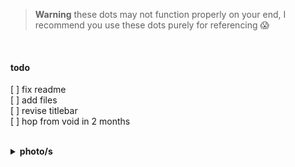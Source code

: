 > **Warning**
these dots may not function properly on your end, I recommend you use these dots purely for referencing 😱
<br>

#### todo
[ ] fix readme <br>
[ ] add files <br>
[ ] revise titlebar <br>
[ ] hop from void in 2 months <br>

<br>

<details>
<summary><b>photo/s</b></summary>
### soon.
</details>
